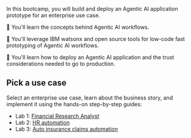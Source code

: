 In this bootcamp, you will build and deploy an Agentic AI application prototype for an enterprise use case.

🚀 You'll learn the concepts behind Agentic AI workflows.

🚀 You'll leverage IBM watsonx and open source tools for low-code fast prototyping of Agentic AI workflows.

🚀 You'll learn how to deploy an Agentic AI application and the trust considerations needed to go to production.

## Pick a use case
Select an enterprise use case, learn about the business story, and implement it using the hands-on step-by-step guides:
- Lab 1: [Financial Research Analyst](./usecases/banking-financial-research-analyst)
- Lab 2: [HR automation](./usecases/ask-hr)
- Lab 3: [Auto insurance claims automation](./usecases/autoclaim-insurance)




